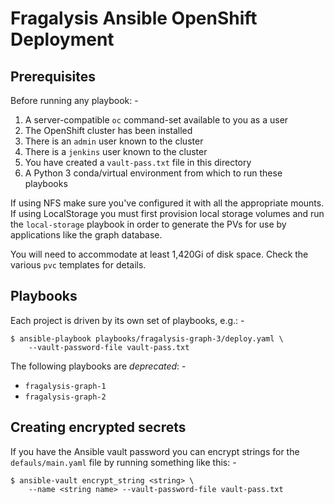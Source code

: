 # Fragalysis Ansible OpenShift Deployment

## Prerequisites
Before running any playbook: -

1.  A server-compatible `oc` command-set available to you as a user
1.  The OpenShift cluster has been installed
1.  There is an `admin` user known to the cluster
1.  There is a `jenkins` user known to the cluster
1.  You have created a `vault-pass.txt` file in this directory
1.  A Python 3 conda/virtual environment from which to run these playbooks

If using NFS make sure you've configured it with all the appropriate mounts.
If using LocalStorage you must first provision local storage volumes
and run the `local-storage` playbook in order to generate the PVs for use
by applications like the graph database.

You will need to accommodate at least 1,420Gi of disk space. Check the
various `pvc` templates for details.

## Playbooks
Each project is driven by its own set of playbooks, e.g.: -

    $ ansible-playbook playbooks/fragalysis-graph-3/deploy.yaml \
        --vault-password-file vault-pass.txt

The following playbooks are _deprecated_: -
 
 -  `fragalysis-graph-1`
 -  `fragalysis-graph-2`
 
## Creating encrypted secrets
If you have the Ansible vault password you can encrypt strings
for the `defauls/main.yaml` file by running something like this: -

    $ ansible-vault encrypt_string <string> \
        --name <string name> --vault-password-file vault-pass.txt

